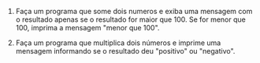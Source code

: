 1. Faça um programa que some dois numeros e exiba uma mensagem com 
o resultado apenas se o resultado for maior que 100. Se for menor que 100,
imprima a mensagem "menor que 100".

2. Faça um programa que multiplica dois números e imprime uma mensagem 
informando se o resultado deu "positivo" ou "negativo".